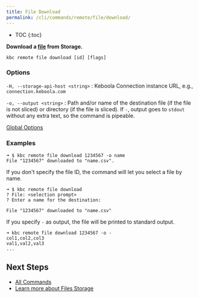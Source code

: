 ```yaml
---
title: File Download
permalink: /cli/commands/remote/file/download/
---
```


* TOC
  {:toc}

**Download a [file](https://help.keboola.com/storage/files/) from Storage.**

```
kbc remote file download [id] [flags]
```

### Options

`-H, --storage-api-host <string>`
: Keboola Connection instance URL, e.g., `connection.keboola.com`

`-o, --output <string>`
: Path and/or name of the destination file (if the file is not sliced) or directory (if the file is sliced). If `-`, output goes to `stdout` without any extra text, so the command is pipeable.

[Global Options](/cli/commands/#global-options)

### Examples

```
➜ $ kbc remote file download 1234567 -o name
File "1234567" downloaded to "name.csv".
```

If you don't specify the file ID, the command will let you select a file by name. 
```
➜ $ kbc remote file download
? File: <selection prompt>
? Enter a name for the destination: 

File "1234567" downloaded to "name.csv"
```

If you specify `-` as output, the file will be printed to standard output. 
```
➜ kbc remote file download 1234567 -o -
col1,col2,col3
val1,val2,val3
...
```

## Next Steps

- [All Commands](/cli/commands/)
- [Learn more about Files Storage](https://help.keboola.com/storage/files/)
